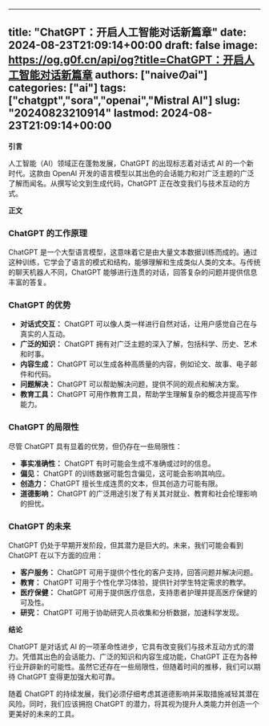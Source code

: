 
---
title: "ChatGPT：开启人工智能对话新篇章"
date: 2024-08-23T21:09:14+00:00
draft: false
image: https://og.g0f.cn/api/og?title=ChatGPT：开启人工智能对话新篇章
authors: ["naiveのai"]
categories: ["ai"]
tags: ["chatgpt","sora","openai","Mistral AI"]
slug: "20240823210914"
lastmod: 2024-08-23T21:09:14+00:00
---
**引言**

人工智能（AI）领域正在蓬勃发展，ChatGPT 的出现标志着对话式 AI 的一个新时代。这款由 OpenAI 开发的语言模型以其出色的会话能力和对广泛主题的广泛了解而闻名。从撰写论文到生成代码，ChatGPT 正在改变我们与技术互动的方式。

**正文**

### ChatGPT 的工作原理

ChatGPT 是一个大型语言模型，这意味着它是由大量文本数据训练而成的。通过这种训练，它学会了语言的模式和结构，能够理解和生成类似人类的文本。与传统的聊天机器人不同，ChatGPT 能够进行连贯的对话，回答复杂的问题并提供信息丰富的答复。

### ChatGPT 的优势

* **对话式交互：** ChatGPT 可以像人类一样进行自然对话，让用户感觉自己在与真实的人互动。
* **广泛的知识：** ChatGPT 拥有对广泛主题的深入了解，包括科学、历史、艺术和时事。
* **内容生成：** ChatGPT 可以生成各种高质量的内容，例如论文、故事、电子邮件和代码。
* **问题解决：** ChatGPT 可以帮助解决问题，提供不同的观点和解决方案。
* **教育工具：** ChatGPT 可用作教育工具，帮助学生理解复杂的概念并提高写作能力。

### ChatGPT 的局限性

尽管 ChatGPT 具有显着的优势，但仍存在一些局限性：

* **事实准确性：** ChatGPT 有时可能会生成不准确或过时的信息。
* **偏见：** ChatGPT 的训练数据可能包含偏见，这可能会影响其响应。
* **创造力：** ChatGPT 擅长生成连贯的文本，但其创造力可能有限。
* **道德影响：** ChatGPT 的广泛用途引发了有关其对就业、教育和社会伦理影响的担忧。

### ChatGPT 的未来

ChatGPT 仍处于早期开发阶段，但其潜力是巨大的。未来，我们可能会看到 ChatGPT 在以下方面的应用：

* **客户服务：** ChatGPT 可用于提供个性化的客户支持，回答问题并解决问题。
* **教育：** ChatGPT 可用于个性化学习体验，提供针对学生特定需求的教学。
* **医疗保健：** ChatGPT 可用于提供医疗信息，支持患者护理并提高医疗保健的可及性。
* **研究：** ChatGPT 可用于协助研究人员收集和分析数据，加速科学发现。

**结论**

ChatGPT 是对话式 AI 的一项革命性进步，它具有改变我们与技术互动方式的潜力。凭借其出色的会话能力、广泛的知识和内容生成功能，ChatGPT 正在为各种行业开辟新的可能性。虽然它还存在一些局限性，但随着时间的推移，我们可以期待 ChatGPT 变得更加强大和可靠。

随着 ChatGPT 的持续发展，我们必须仔细考虑其道德影响并采取措施减轻其潜在风险。同时，我们应该拥抱 ChatGPT 的潜力，将其视为提升人类能力并创造一个更美好的未来的工具。